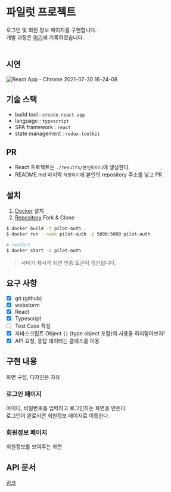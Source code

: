 # 파일럿 프로젝트

로그인 및 회원 정보 페이지를 구현합니다.  
개발 과정은 [여기](https://www.notion.so/pilot-react-b157a0338a4241059380400d608727d7)에 기록하였습니다.
<br/><br/>

## 시연

![React App - Chrome 2021-07-30 16-24-08](https://user-images.githubusercontent.com/74491172/127616969-9d9640f7-930d-44fa-842a-f144a2a4e596.gif)

## 기술 스택

* build tool : `create-react-app`
* language : `typescript`
* SPA framework : `react`
* state management : `redux-toolkit`

## PR

- React 프로젝트는 `./results/본인아이디`에 생성한다.
- README.md 마지막 `자랑하기`에 본인의 repository 주소를 넣고 PR

## 설치

1. [Docker](https://www.docker.com/) 설치
2. [Repository](https://github.com/leejaycoke/pilot-auth) Fork & Clone

```bash
$ docker build -t pilot-auth .
$ docker run --name pilot-auth -p 5000:5000 pilot-auth

# restart
$ docker start -a pilot-auth
```

> 서버가 재시작 되면 인증 토큰이 갱신됩니다.

## 요구 사항

- [x] git (github)
- [x] webstorm
- [x] React
- [x] Typescript
- [ ] Test Case 작성
- [x] 자바스크립트 Object `{}` (type object 포함)의 사용을 하지말아보자!
- [x] API 요청, 응답 데이터는 클래스를 이용

## 구현 내용

화면 구성, 디자인은 자유

### 로그인 페이지

아이디, 비밀번호를 입력하고 로그인하는 화면을 만든다.  
로그인이 완료되면 회원정보 페이지로 이동한다.

### 회원정보 페이지

회원정보를 보여주는 화면

## API 문서

[링크](https://github.com/leejaycoke/pilot-react/blob/master/API.md)
